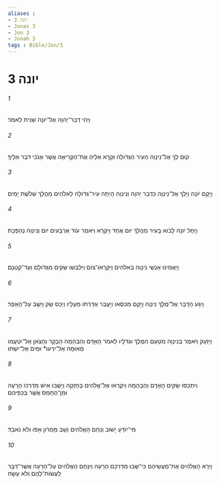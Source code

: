 ```yaml
---
aliases : 
- יונה 3
- Jonas 3
- Jon 3
- Jonah 3
tags : Bible/Jon/3
---
```


# יונה 3

###### 1
וַיְהִי דְבַר־יְהוָה אֶל־יֹונָה שֵׁנִית לֵאמֹר׃
###### 2
קוּם לֵךְ אֶל־נִינְוֵה הָעִיר הַגְּדֹולָה וִּקְרָא אֵלֶיהָ אֶת־הַקְּרִיאָה אֲשֶׁר אָנֹכִי דֹּבֵר אֵלֶיךָ׃
###### 3
וַיָּקָם יֹונָה וַיֵּלֶךְ אֶל־נִינְוֶה כִּדְבַר יְהוָה וְנִינְוֵה הָיְתָה עִיר־גְּדֹולָה לֵאלֹהִים מַהֲלַךְ שְׁלֹשֶׁת יָמִים׃
###### 4
וַיָּחֶל יֹונָה לָבֹוא בָעִיר מַהֲלַךְ יֹום אֶחָד וַיִּקְרָא וַיֹּאמַר עֹוד אַרְבָּעִים יֹום וְנִינְוֵה נֶהְפָּכֶת׃
###### 5
וַיַּאֲמִינוּ אַנְשֵׁי נִינְוֵה בֵּאלֹהִים וַיִּקְרְאוּ־צֹום וַיִּלְבְּשׁוּ שַׂקִּים מִגְּדֹולָם וְעַד־קְטַנָּם׃
###### 6
וַיִּגַּע הַדָּבָר אֶל־מֶלֶךְ נִינְוֵה וַיָּקָם מִכִּסְאֹו וַיַּעֲבֵר אַדַּרְתֹּו מֵעָלָיו וַיְכַס שַׂק וַיֵּשֶׁב עַל־הָאֵפֶר׃
###### 7
וַיַּזְעֵק וַיֹּאמֶר בְּנִינְוֵה מִטַּעַם הַמֶּלֶךְ וּגְדֹלָיו לֵאמֹר הָאָדָם וְהַבְּהֵמָה הַבָּקָר וְהַצֹּאן אַל־יִטְעֲמוּ מְאוּמָה אַל־יִרְעוּ* וּמַיִם אַל־יִשְׁתּוּ׃
###### 8
וְיִתְכַּסּוּ שַׂקִּים הָאָדָם וְהַבְּהֵמָה וְיִקְרְאוּ אֶל־אֱלֹהִים בְּחָזְקָה וְיָשֻׁבוּ אִישׁ מִדַּרְכֹּו הָרָעָה וּמִן־הֶחָמָס אֲשֶׁר בְּכַפֵּיהֶם׃
###### 9
מִי־יֹודֵעַ יָשׁוּב וְנִחַם הָאֱלֹהִים וְשָׁב מֵחֲרֹון אַפֹּו וְלֹא נֹאבֵד׃
###### 10
וַיַּרְא הָאֱלֹהִים אֶת־מַעֲשֵׂיהֶם כִּי־שָׁבוּ מִדַּרְכָּם הָרָעָה וַיִּנָּחֶם הָאֱלֹהִים עַל־הָרָעָה אֲשֶׁר־דִּבֶּר לַעֲשֹׂות־לָהֶם וְלֹא עָשָׂה׃
